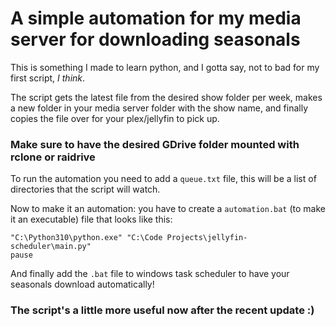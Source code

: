 # A simple automation for my media server for downloading seasonals

This is something I made to learn python, and I gotta say, not to bad for my first script, *I think*.

The script gets the latest file from the desired show folder per week, makes a new folder in your media server folder with the show name, and finally copies the file over for your plex/jellyfin to pick up.

### Make sure to have the desired GDrive folder mounted with rclone or raidrive

To run the automation you need to add a `queue.txt` file, this will be a list of directories that the script will watch.

Now to make it an automation: you have to create a `automation.bat` (to make it an executable) file that looks like this:
```
"C:\Python310\python.exe" "C:\Code Projects\jellyfin-scheduler\main.py" 
pause
```
And finally add the `.bat` file to windows task scheduler to have your seasonals download automatically!

### The script's a little more useful now after the recent update :)
